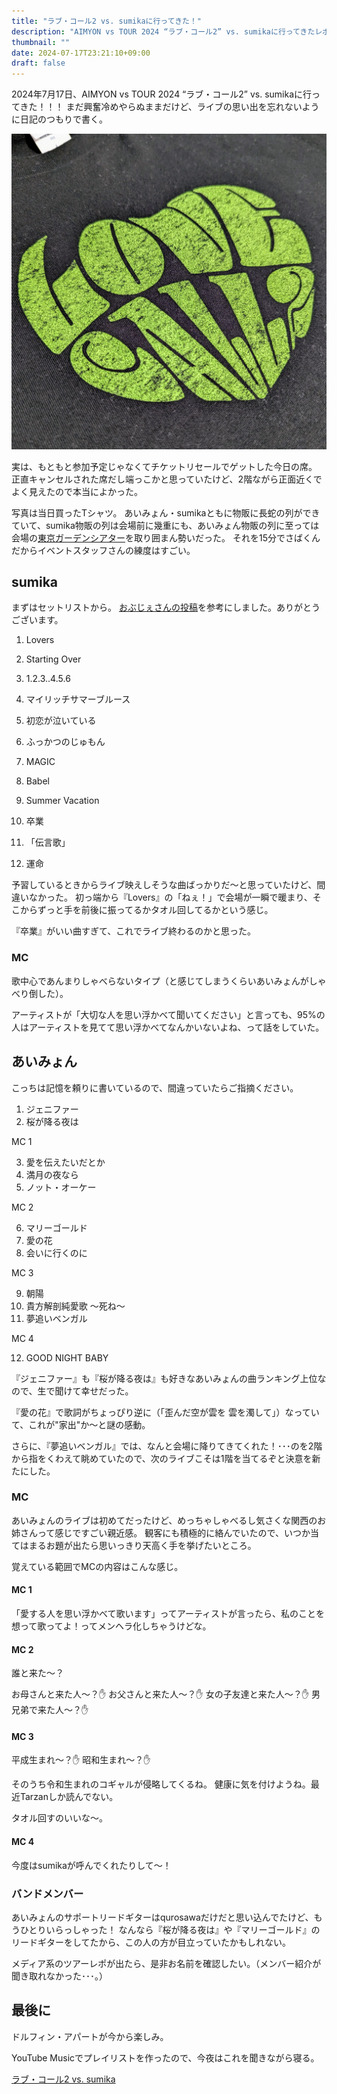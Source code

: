 ```yaml
---
title: "ラブ・コール2 vs. sumikaに行ってきた！"
description: "AIMYON vs TOUR 2024 “ラブ・コール2” vs. sumikaに行ってきたレポ"
thumbnail: ""
date: 2024-07-17T23:21:10+09:00
draft: false
---
```


2024年7月17日、AIMYON vs TOUR 2024 “ラブ・コール2” vs. sumikaに行ってきた！！！
まだ興奮冷めやらぬままだけど、ライブの思い出を忘れないように日記のつもりで書く。

![LOVE CALL 2と書かれたTシャツ](lovecall2-tshirt.jpg)

実は、もともと参加予定じゃなくてチケットリセールでゲットした今日の席。
正直キャンセルされた席だし端っこかと思っていたけど、2階ながら正面近くでよく見えたので本当によかった。

写真は当日買ったTシャツ。
あいみょん・sumikaともに物販に長蛇の列ができていて、sumika物販の列は会場前に幾重にも、あいみょん物販の列に至っては会場の[東京ガーデンシアター](https://www.shopping-sumitomo-rd.com/tokyo_garden_theater/)を取り囲まん勢いだった。
それを15分でさばくんだからイベントスタッフさんの練度はすごい。

## sumika

まずはセットリストから。
[おぶじぇさんの投稿](https://x.com/objet_rock/status/1813522124209861018)を参考にしました。ありがとうございます。

1. Lovers
2. Starting Over
3. 1.2.3..4.5.6
4. マイリッチサマーブルース

5. 初恋が泣いている
6. ふっかつのじゅもん
7. MAGIC
8. Babel

9. Summer Vacation
10. 卒業

11. 「伝言歌」
12. 運命

予習しているときからライブ映えしそうな曲ばっかりだ～と思っていたけど、間違いなかった。
初っ端から『Lovers』の「ねぇ！」で会場が一瞬で暖まり、そこからずっと手を前後に振ってるかタオル回してるかという感じ。

『卒業』がいい曲すぎて、これでライブ終わるのかと思った。

### MC

歌中心であんまりしゃべらないタイプ（と感じてしまうくらいあいみょんがしゃべり倒した）。

アーティストが「大切な人を思い浮かべて聞いてください」と言っても、95%の人はアーティストを見てて思い浮かべてなんかいないよね、って話をしていた。

## あいみょん

こっちは記憶を頼りに書いているので、間違っていたらご指摘ください。

1. ジェニファー
2. 桜が降る夜は

MC 1

3. 愛を伝えたいだとか
4. 満月の夜なら
5. ノット・オーケー

MC 2

6. マリーゴールド
7.  愛の花
8.  会いに行くのに

MC 3

9.  朝陽
10. 貴方解剖純愛歌 〜死ね〜
11. 夢追いベンガル

MC 4

12. GOOD NIGHT BABY

『ジェニファー』も『桜が降る夜は』も好きなあいみょんの曲ランキング上位なので、生で聞けて幸せだった。

『愛の花』で歌詞がちょっぴり逆に（「歪んだ空が雲を 雲を濁して」）なっていて、これが"家出"か～と謎の感動。

さらに、『夢追いベンガル』では、なんと会場に降りてきてくれた！･･･のを2階から指をくわえて眺めていたので、次のライブこそは1階を当てるぞと決意を新たにした。

### MC

あいみょんのライブは初めてだったけど、めっちゃしゃべるし気さくな関西のお姉さんって感じですごい親近感。
観客にも積極的に絡んでいたので、いつか当てはまるお題が出たら思いっきり天高く手を挙げたいところ。

覚えている範囲でMCの内容はこんな感じ。

#### MC 1

「愛する人を思い浮かべて歌います」ってアーティストが言ったら、私のことを想って歌ってよ！ってメンヘラ化しちゃうけどな。

#### MC 2

誰と来た～？

お母さんと来た人～？✋
お父さんと来た人～？✋
女の子友達と来た人～？✋
男兄弟で来た人～？✋

#### MC 3

平成生まれ～？✋
昭和生まれ～？✋

そのうち令和生まれのコギャルが侵略してくるね。
健康に気を付けようね。最近Tarzanしか読んでない。

タオル回すのいいな～。

#### MC 4

今度はsumikaが呼んでくれたりして～！

### バンドメンバー

あいみょんのサポートリードギターはqurosawaだけだと思い込んでたけど、もうひとりいらっしゃった！
なんなら『桜が降る夜は』や『マリーゴールド』のリードギターをしてたから、この人の方が目立っていたかもしれない。

メディア系のツアーレポが出たら、是非お名前を確認したい。（メンバー紹介が聞き取れなかった･･･。）

## 最後に

ドルフィン・アパートが今から楽しみ。

YouTube Musicでプレイリストを作ったので、今夜はこれを聞きながら寝る。

[ラブ・コール2 vs. sumika](https://music.youtube.com/playlist?list=PLycapkeQodvug4sQSSz4dB2cT180w4Bc8)

